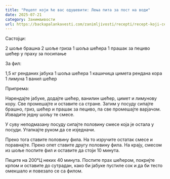 ```yaml
---
title: "Рецепт који ће вас одушевити: Лења пита за пост на води"
date: 2025-07-21
category: Занимљивости
url: https://backapalankavesti.com/zanimljivosti/recepti/recept-koji-ce-vas-oduseviti-lenja-pita-za-post-na-vodi/
---
```


Састојци:

2 шоље брашна
2 шоље гриза
1 шоља шећера
1 прашак за пециво
шећер у праху за посипање

За фил:

1,5 кг ренданих јабука
1 шоља шећера
1 кашичица цимета
рендана кора 1 лимуна
1 ванил шећер

Припрема:

Нарендајте јабуке, додајте шећер, ванилин шећер, цимет и лимунову кору. Све промешајте и оставите са стране. Затим у посуду сипајте брашно, гриз, шећер и прашак за пециво, па све промешајте варјачом. Извадите једну шољу те смесе.

У суву неподмазану посуду сипајте половину смесе која је остала у посуди. Утапкајте руком да се изједначи.

Преко тога ставите половину фила. На то изручите остатак смесе и поравнајте. Преко опет ставите другу половину фила. На крају, смесом из шоље поспите фил и оставите да стоји 10 минута.

Пеците на 200°Ц неких 40 минута. Поспите прах шећером, покријте крпом и оставите до сутрадан, како би јабуке пустиле сок и да би тесто омекшало и повезало се са филом.
